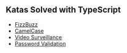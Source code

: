 ## Katas Solved with TypeScript 

- [FizzBuzz](https://github.com/Marius9595/kata_fizzbuzz_ts)
- [CamelCase](https://github.com/Marius9595/kata_camelcase_typescript)
- [Video Surveillance](https://github.com/Marius9595/kata_video_surveillance_typescript)
- [Password Validation](https://github.com/Marius9595/kata_password_validation_typescript)
